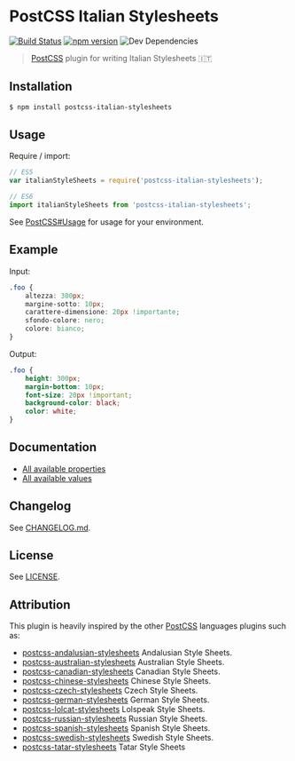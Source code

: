 # PostCSS Italian Stylesheets
[![Build Status][ci-img]][ci]
[![npm version][npm-img]][npm]
![Dev Dependencies][dev-dep-img]

> [PostCSS] plugin for writing Italian Stylesheets 🇮🇹

## Installation
```bash
$ npm install postcss-italian-stylesheets
```

## Usage
Require / import:
```js
// ES5
var italianStyleSheets = require('postcss-italian-stylesheets');

// ES6
import italianStyleSheets from 'postcss-italian-stylesheets';
```

See [PostCSS#Usage] for usage for your environment.

## Example
Input:
```css
.foo {
    altezza: 300px;
    margine-sotto: 10px;
    carattere-dimensione: 20px !importante;
    sfondo-colore: nero;
    colore: bianco;
}
```

Output:
```css
.foo {
    height: 300px;
    margin-bottom: 10px;
    font-size: 20px !important;
    background-color: black;
    color: white;
}
```

## Documentation
- [All available properties]
- [All available values]

## Changelog
See [CHANGELOG.md].

## License
See [LICENSE].

## Attribution
This plugin is heavily inspired by the other [PostCSS] languages plugins such as:
- [postcss-andalusian-stylesheets] Andalusian Style Sheets.
- [postcss-australian-stylesheets] Australian Style Sheets.
- [postcss-canadian-stylesheets] Canadian Style Sheets.
- [postcss-chinese-stylesheets] Chinese Style Sheets.
- [postcss-czech-stylesheets] Czech Style Sheets.
- [postcss-german-stylesheets] German Style Sheets.
- [postcss-lolcat-stylesheets] Lolspeak Style Sheets.
- [postcss-russian-stylesheets] Russian Style Sheets.
- [postcss-spanish-stylesheets] Spanish Style Sheets.
- [postcss-swedish-stylesheets] Swedish Style Sheets.
- [postcss-tatar-stylesheets] Tatar Style Sheets

[postcss-andalusian-stylesheets]: https://github.com/bameda/postcss-andalusian-stylesheets
[postcss-australian-stylesheets]: https://github.com/dp-lewis/postcss-australian-stylesheets
[postcss-canadian-stylesheets]: https://github.com/chancancode/postcss-canadian-stylesheets
[postcss-chinese-stylesheets]: https://github.com/zhouwenbin/postcss-chinese-stylesheets
[postcss-czech-stylesheets]: https://github.com/HoBi/postcss-czech-stylesheets
[postcss-german-stylesheets]: https://github.com/timche/postcss-german-stylesheets
[postcss-lolcat-stylesheets]: https://github.com/sandralundgren/postcss-lolcat-stylesheets
[postcss-russian-stylesheets]: https://github.com/Semigradsky/postcss-russian-stylesheets
[postcss-spanish-stylesheets]: https://github.com/ismamz/postcss-spanish-stylesheets
[postcss-swedish-stylesheets]: https://github.com/johnie/postcss-swedish-stylesheets
[postcss-tatar-stylesheets]: https://github.com/azat-io/postcss-tatar-stylesheets

[All available properties]: https://github.com/Pustur/postcss-italian-stylesheets/blob/master/dictionary/properties.js
[All available values]: https://github.com/Pustur/postcss-italian-stylesheets/blob/master/dictionary/values.js
[CHANGELOG.md]: https://github.com/Pustur/postcss-italian-stylesheets/blob/master/CHANGELOG.md
[ci-img]: https://travis-ci.org/Pustur/postcss-italian-stylesheets.svg
[ci]: https://travis-ci.org/Pustur/postcss-italian-stylesheets
[dev-dep-img]: https://david-dm.org/Pustur/postcss-italian-stylesheets.svg
[LICENSE]: https://github.com/Pustur/postcss-italian-stylesheets/blob/master/LICENSE
[npm-img]: https://badge.fury.io/js/postcss-italian-stylesheets.svg
[npm]: https://badge.fury.io/js/postcss-italian-stylesheets
[PostCSS]: https://github.com/postcss/postcss
[PostCSS#Usage]: https://github.com/postcss/postcss#usage
